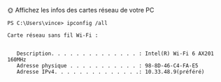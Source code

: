 🌞 Affichez les infos des cartes réseau de votre PC

```
PS C:\Users\vince> ipconfig /all

Carte réseau sans fil Wi-Fi :

  
   Description. . . . . . . . . . . . . . : Intel(R) Wi-Fi 6 AX201 160MHz
   Adresse physique . . . . . . . . . . . : 98-8D-46-C4-FA-E5
   Adresse IPv4. . . . . . . . . . . . . .: 10.33.48.9(préféré)
  
   ```